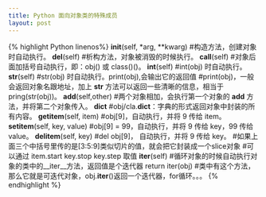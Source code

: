 ```yaml
---
title: Python 面向对象类的特殊成员
layout: post
---
```



{% highlight Python linenos%}
__init__(self, *arg, **kwarg)     #构造方法，创建对象时自动执行。
__del__(self)                     #析构方法，对象被消毁的时候执行。
__call__(self)                    #对象后面加括号自动执行，即：obj()  或  class()()。
__int__(self)                     #int(obj) 时自动执行。
__str__(self)                     #str(obj) 时自动执行。print(obj),会输出它的返回值
                                  #print(obj)，一般会返回对象名跟地址，加上 __str__ 方法可以返回一些清晰的信息，相当于pring(str(obj))。
__add__(self,other)               #两个对象相加，会执行第一个对象的 __add__ 方法，并将第二个对象传入。
__dict__                          #obj/cla.__dict__：字典的形式返回对象中封装的所有内容。
__getitem__(self, item)           #obj[9]，自动执行，并将 9 传给 item。
__setitem__(self, key, value)     #obj[9] = 99，自动执行，并将 9 传给 key，99 传给 value。
__delitem__(self, key)            #del obj[9]， 自动执行，并将 9 传给 key。
#如果上面三个中括号里传的是[3:5:9]类似切片的值，就会把它封装成一个slice对象
#可以通过 item.start   key.stop   key.step  取值
__iter__(self)                          #循环对象的时候自动执行对象的类中的__iter__方法，返回值是个迭代器 return iter(obj)
#类中有这个方法，那么它就是可迭代对象，obj.__iter__()返回一个迭代器，for循环。。。
{% endhighlight %}